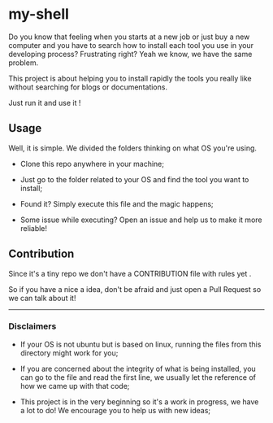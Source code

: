 # my-shell

Do you know that feeling when you starts at a new job or just buy a new computer and you have to search how to install each tool you use in your developing process? Frustrating right? Yeah we know, we have the same problem. 

This project is about helping you to install rapidly the tools you really like without searching for blogs or documentations. 

Just run it and use it !


## Usage

Well, it is simple. We divided the folders thinking on what OS you're using. 

- Clone this repo anywhere in your machine;

- Just go to the folder related to your OS and  find the tool you want to install;

- Found it? Simply execute this file and the magic happens;

- Some issue while executing? Open an issue and help us to make it more reliable!

## Contribution

Since it's a tiny repo we don't have a CONTRIBUTION file with rules yet .

So if you have a nice a idea, don't be afraid and just open a Pull Request so we can talk about it!

---

### Disclaimers

- If your OS is not ubuntu but is based on linux, running the files from this directory might work for you;

- If you are concerned about the integrity of what is being installed, you can go to the file and read the first line, we usually let the reference of how we came up with that code; 

- This project is in the very beginning so it's a work in progress, we have a lot to do! We encourage you to help us with new ideas; 
